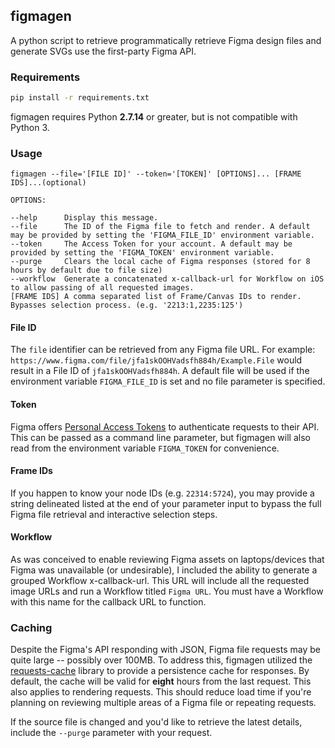 ## figmagen

A python script to retrieve programmatically retrieve Figma design files and generate SVGs use the first-party Figma API.

### Requirements
```bash
pip install -r requirements.txt
```
figmagen requires Python **2.7.14** or greater, but is not compatible with Python 3.

### Usage
```
figmagen --file='[FILE ID]' --token='[TOKEN]' [OPTIONS]... [FRAME IDS]...(optional)

OPTIONS:

--help      Display this message.
--file      The ID of the Figma file to fetch and render. A default may be provided by setting the 'FIGMA_FILE_ID' environment variable.
--token     The Access Token for your account. A default may be provided by setting the 'FIGMA_TOKEN' environment variable.
--purge     Clears the local cache of Figma responses (stored for 8 hours by default due to file size)
--workflow  Generate a concatenated x-callback-url for Workflow on iOS to allow passing of all requested images.
[FRAME IDS] A comma separated list of Frame/Canvas IDs to render. Bypasses selection process. (e.g. '2213:1,2235:125')
```

#### File ID
The `file` identifier can be retrieved from any Figma file URL. For example: `https://www.figma.com/file/jfa1skOOHVadsfh884h/Example.File` would result in a File ID of `jfa1skOOHVadsfh884h`. A default file will be used if the environment variable `FIGMA_FILE_ID` is set and no file parameter is specified.

#### Token
Figma offers [Personal Access Tokens](https://www.figma.com/developers/docs#auth-dev-token) to authenticate requests to their API. This can be passed as a command line parameter, but figmagen will also read from the environment variable `FIGMA_TOKEN` for convenience.


#### Frame IDs
If you happen to know your node IDs (e.g. `22314:5724`), you may provide a string delineated listed at the end of your parameter input to bypass the full Figma file retrieval and interactive selection steps.

#### Workflow
As was conceived to enable reviewing Figma assets on laptops/devices that Figma was unavailable (or undesirable), I included the ability to generate a grouped Workflow x-callback-url. This URL will include all the requested image URLs and run a Workflow titled `Figma URL`. You must have a Workflow with this name for the callback URL to function.

### Caching
Despite the Figma's API responding with JSON, Figma file requests may be quite large -- possibly over 100MB. To address this, figmagen utilized the [requests-cache](https://github.com/reclosedev/requests-cache) library to provide a persistence cache for responses. By default, the cache will be valid for **eight** hours from the last request. This also applies to rendering requests. This should reduce load time if you're planning on reviewing multiple areas of a Figma file or repeating requests.

If the source file is changed and you'd like to retrieve the latest details, include the `--purge` parameter with your request. 

